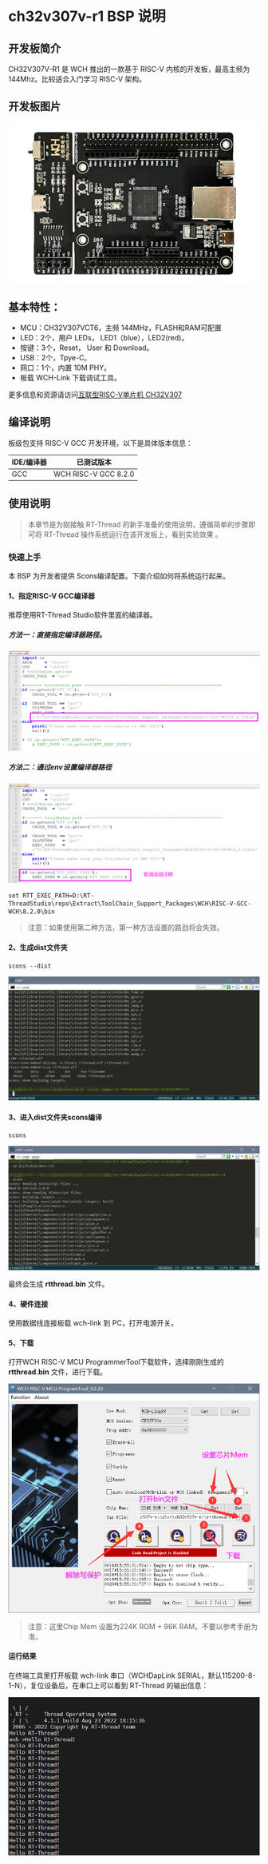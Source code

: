 # ch32v307v-r1 BSP 说明
## 开发板简介

CH32V307V-R1 是 WCH 推出的一款基于 RISC-V 内核的开发板，最高主频为 144Mhz。比较适合入门学习 RISC-V 架构。

## 开发板图片

![board](./figures/ch32v307.jpg)

## 基本特性：

- MCU：CH32V307VCT6，主频 144MHz，FLASH和RAM可配置
- LED：2个，用户 LEDs， LED1（blue），LED2(red)。
- 按键：3个，Reset， User 和 Download。
- USB：2个，Tpye-C。
- 网口：1个，内置 10M PHY。
- 板载 WCH-Link 下载调试工具。

更多信息和资源请访问[互联型RISC-V单片机 CH32V307](https://www.wch.cn/products/CH32V307.html)

## 编译说明

板级包支持 RISC-V GCC 开发环境，以下是具体版本信息：

| IDE/编译器 | 已测试版本           |
| ---------- | -------------------- |
| GCC        | WCH RISC-V GCC 8.2.0 |

## 使用说明

>本章节是为刚接触 RT-Thread 的新手准备的使用说明，遵循简单的步骤即可将 RT-Thread 操作系统运行在该开发板上，看到实验效果 。

### 快速上手

本 BSP 为开发者提供 Scons编译配置。下面介绍如何将系统运行起来。

#### 1、指定RISC-V GCC编译器

推荐使用RT-Thread Studio软件里面的编译器。

##### 方法一：直接指定编译器路径。

![method1](./figures/method1.png)

##### 方法二：通过env设置编译器路径

![method2](./figures/method2.png)

```shell
set RTT_EXEC_PATH=D:\RT-ThreadStudio\repo\Extract\ToolChain_Support_Packages\WCH\RISC-V-GCC-WCH\8.2.0\bin
```

> 注意：如果使用第二种方法，第一种方法设置的路劲将会失效。

#### 2、生成dist文件夹

```shell
scons --dist
```

![dist](./figures/dist.png)

#### 3、进入dist文件夹scons编译

```shell
scons
```

![scons](./figures/scons.png)

最终会生成 **rtthread.bin** 文件。

#### 4、硬件连接

使用数据线连接板载 wch-link 到 PC，打开电源开关。

#### 5、下载

打开WCH RISC-V MCU ProgrammerTool下载软件，选择刚刚生成的 **rtthread.bin**  文件，进行下载。

![tool](./figures/tool.png)

> 注意：这里Chip Mem 设置为224K ROM + 96K RAM。不要以参考手册为准。

#### 运行结果

在终端工具里打开板载 wch-link 串口（WCHDapLink SERIAL，默认115200-8-1-N），复位设备后，在串口上可以看到 RT-Thread 的输出信息：

![end](./figures/end.png)
